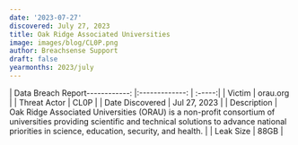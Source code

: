```yaml
---
date: '2023-07-27'
discovered: July 27, 2023
title: Oak Ridge Associated Universities
image: images/blog/CL0P.png
author: Breachsense Support
draft: false
yearmonths: 2023/july
---
```


| Data Breach Report------------:     |:-------------:    | :-----:|
| Victim      | orau.org       | 
| Threat Actor      | CL0P      | 
| Date Discovered      | Jul 27, 2023      | 
| Description      | Oak Ridge Associated Universities (ORAU) is a non-profit consortium of universities providing scientific and technical solutions to advance national priorities in science, education, security, and health.      | 
| Leak Size      | 88GB      | 

